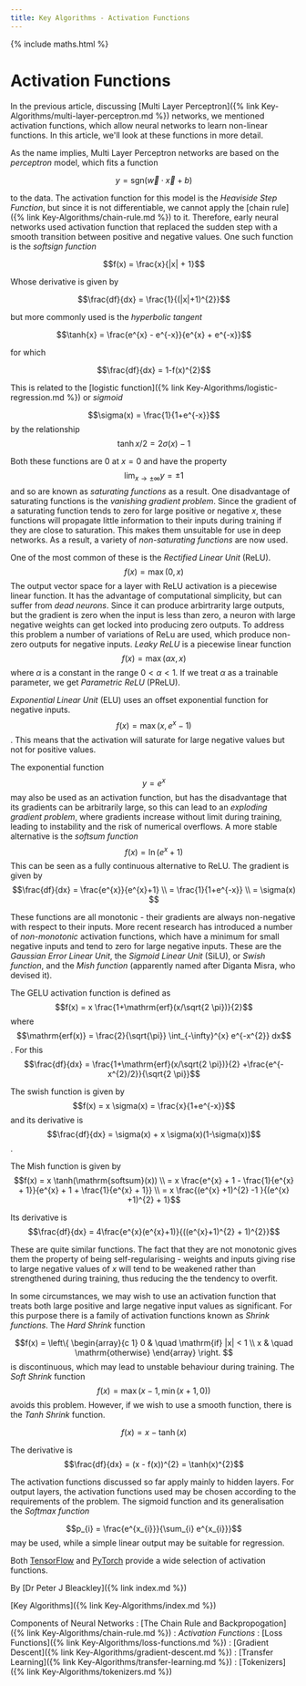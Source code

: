 ```yaml
---
title: Key Algorithms - Activation Functions
---
```

{% include maths.html %}
# Activation Functions


In the previous article, discussing [Multi Layer Perceptron]({% link Key-Algorithms/multi-layer-perceptron.md %}) networks, we mentioned activation functions, which allow neural networks to learn non-linear functions. In this article, we'll look at these functions in more detail.

As the name implies, Multi Layer Perceptron networks are based on the *perceptron* model, which fits a function 

$$y = \mathrm{sgn}( \vec{w} \cdot \vec{x} + b)$$

to the data. The activation function for this model is the *Heaviside Step Function*, but since it is not differentiable, we cannot apply the [chain rule]({% link Key-Algorithms/chain-rule.md %}) to it. Therefore, early neural networks used activation function that replaced the sudden step with a smooth transition between positive and negative values. One such function is the *softsign function*

$$f(x) = \frac{x}{|x| + 1}$$

Whose derivative is given by 

$$\frac{df}{dx} = \frac{1}{(|x|+1)^{2}}$$

but more commonly used is the *hyperbolic tangent*

$$\tanh{x} = \frac{e^{x} - e^{-x}}{e^{x} + e^{-x}}$$

for which

$$\frac{df}{dx} = 1-f(x)^{2}$$

This is related to the [logistic function]({% link Key-Algorithms/logistic-regression.md %}) or *sigmoid*

$$\sigma(x) = \frac{1}{1+e^{-x}}$$ by the relationship
$$\tanh{x/2} = 2 \sigma(x) -1$$

Both these functions are 0 at $x=0$ and have the property
$$\lim_{x\to\pm\infty} y = \pm 1$$
and so are known as *saturating functions* as a result. One disadvantage of saturating functions is the *vanishing gradient problem*. Since the gradient of a saturating function tends to zero for large positive or negative $x$, these functions will propagate little information to their inputs during training if they are close to saturation. This makes them unsuitable for use in deep networks. As a result, a variety of *non-saturating functions* are now used.

One of the most common of these is the *Rectified Linear Unit* (ReLU). 
$$f(x) = \max(0,x)$$
The output vector space for a layer with ReLU activation is a piecewise linear function. It has the advantage of computational simplicity, but can suffer from *dead neurons*. Since it can produce arbirtrarity large outputs, but the gradient is zero when the input is less than zero, a neuron with large negative weights can get locked into producing zero outputs. To address this problem a number of variations of ReLu are used, which produce non-zero outputs for negative inputs. *Leaky ReLU* is a piecewise linear function
$$f(x) = \max(\alpha x, x)$$
where $\alpha$ is a constant in the range $0 < \alpha <1$. If we treat $\alpha$ as a trainable parameter, we get *Parametric ReLU* (PReLU).

*Exponential Linear Unit* (ELU) uses an offset exponential function for negative inputs.
$$f(x) = \max(x,e^{x}-1)$$. This means that the activation will saturate for large negative values but not for positive values.

The exponential function 
$$y = e^{x}$$ may also be used as an activation function, but has the disadvantage that its gradients can be arbitrarily large, so this can lead to an *exploding gradient problem*, where gradients increase without limit during training, leading to instability and the risk of numerical overflows. A more stable alternative is the *softsum function*
$$f(x) = \ln(e^{x}+1)$$
This can be seen as a fully continuous alternative to ReLU. The gradient is given by
$$\frac{df}{dx} = \frac{e^{x}}{e^{x}+1} \\
= \frac{1}{1+e^{-x}} \\
= \sigma(x) $$

These functions are all monotonic - their gradients are always non-negative with respect to their inputs. More recent research has introduced a number of *non-monotonic* activation functions, which have a minimum for small negative inputs and tend to zero for large negative inputs. These are the *Gaussian Error Linear Unit*, the *Sigmoid Linear Unit* (SiLU), or *Swish function*, and the *Mish function* (apparently named after Diganta Misra, who devised it).

The GELU activation function is defined as 
$$f(x) = x \frac{1+\mathrm{erf}(x/\sqrt{2 \pi})}{2}$$
where $$\mathrm{erf(x)} = \frac{2}{\sqrt{\pi}} \int_{-\infty}^{x} e^{-x^{2}} dx$$. For this
$$\frac{df}{dx} = \frac{1+\mathrm{erf}(x/\sqrt{2 \pi})}{2} +\frac{e^{-x^{2}/2}}{\sqrt{2 \pi}}$$

The swish function is given by 
$$f(x) = x \sigma(x) = \frac{x}{1+e^{-x}}$$ and its derivative is
$$\frac{df}{dx} = \sigma(x) + x \sigma(x)(1-\sigma(x))$$.

The Mish function is given by 
$$f(x) = x \tanh(\mathrm{softsum}(x)) \\
 = x \frac{e^{x} + 1 - \frac{1}{e^{x} + 1}}{e^{x} + 1 + \frac{1}{e^{x} + 1}} \\
 = x \frac{(e^{x} +1)^{2} -1 }{(e^{x} +1)^{2} + 1}$$
 
 Its derivative is 
 $$\frac{df}{dx} = 4\frac{e^{x}(e^{x}+1)}{((e^{x}+1)^{2} + 1)^{2}}$$
 
 These are quite similar functions. The fact that they are not monotonic gives them the property of being self-regularising - weights and inputs giving rise to large negative values of $x$ will tend to be weakened rather than strengthened during training, thus reducing the the tendency to overfit.
 
 In some circumstances, we may wish to use an activation function that treats both large positive and large negative input values as significant. For this purpose there is a family of activation functions known as *Shrink functions*. The *Hard Shrink* function
 
 $$f(x) = \left\{ \begin{array}{c 1} 0 & \quad \mathrm{if} |x| < 1 \\
 x & \quad \mathrm{otherwise} \end{array} \right. $$ is discontinuous, which may lead to unstable behaviour during training. The *Soft Shrink* function
 $$f(x) = \max(x-1,\min(x+1,0))$$ avoids this problem. However, if we wish to use a smooth function, there is the *Tanh Shrink* function.
 
 $$f(x) = x - \tanh(x)$$
 
 The derivative is
 $$\frac{df}{dx} = (x - f(x))^{2} = \tanh(x)^{2}$$
 
 The activation functions discussed so far apply mainly to hidden layers. For output layers, the activation functions used may be chosen according to the requirements of the problem. The sigmoid function and its generalisation the *Softmax function*
 
 $$p_{i} = \frac{e^{x_{i}}}{\sum_{i} e^{x_{i}}}$$ may be used, while a simple linear output may be suitable for regression.
 
 Both [TensorFlow](https://www.tensorflow.org/api_docs/python/tf/keras/activations) and [PyTorch](https://pytorch.org/docs/stable/nn.html#non-linear-activations-weighted-sum-nonlinearity) provide a wide selection of activation functions.
 
 By [Dr Peter J Bleackley]({% link index.md %})
 
 [Key Algorithms]({% link Key-Algorithms/index.md %})
 
 Components of Neural Networks
 : [The Chain Rule and Backpropogation]({% link Key-Algorithms/chain-rule.md %})
 : *Activation Functions*
 : [Loss Functions]({% link Key-Algorithms/loss-functions.md %})
 : [Gradient Descent]({% link Key-Algorithms/gradient-descent.md %})
 : [Transfer Learning]({% link Key-Algorithms/transfer-learning.md %})
 : [Tokenizers]({% link Key-Algorithms/tokenizers.md %})
  
